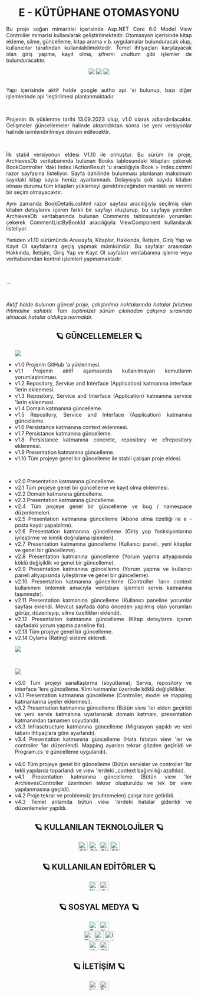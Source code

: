 <!-- Başlık -->
<div align = "center">
	<h1>
		E - KÜTÜPHANE OTOMASYONU
	</h1>
</div>

<!-- İlk Paragraf -->
<div align = "justify">
	<p>
		Bu proje soğan mimaririsi içerisinde Asp.NET Core 6.0 Model View Controller mimarisi kullanılarak geliştirilmektedir. Otomasyon içerisinde kitap ekleme, silme, güncelleme,
		kitap arama v.b. uygulamalar bulunduracak olup, kullanıcılar tarafından kullanılabilmektedir. Temel ihtiyaçları karşılayacak olan giriş yapma, kayıt olma, şifremi unuttum
		gibi işlemler de bulunduracaktır.
	</p>
	<div align = "center">
		<img src = "/Presentation/Archieves.Kutuphane/wwwroot/images/CoreL.png"/>
		<img src = "/Presentation/Archieves.Kutuphane/wwwroot/images/PresentationL.png"/>
		<img src = "/Presentation/Archieves.Kutuphane/wwwroot/images/InfrastructureL.png"/>
	</div>
		<br />
	<p>
		Yapı içerisinde aktif halde google autho api 'si bulunup, bazı diğer işlemlerinde api 'leştirilmesi planlanmaktadır.
	</p>
		<br />
	<p>
		Projenin ilk yüklenme tarihi 13.09.2023 olup, v1.0 olarak adlandırılacaktır. Gelişmeler güncellemeler halinde aktarıldıktan sonra ise yeni versiyonlar halinde isimlendirilmeye
		devam edilecektir.
	</p>
		<br />
	<p>
		İlk stabil versiyonun eldesi V1.10 ile olmuştur. Bu sürüm ile proje, ArchievesDb veritabanında bulunan Books tablosundaki kitapları çekerek BookController 'daki Index IActionResult 'u
		aracılığıyla Book > Index.cshtml razor sayfasına listeliyor. Sayfa dahilinde bulunması planlanan maksimum sayıdaki kitap sayısı henüz ayarlanmadı. Dolayısıyla çok sayıda kitabın
		olması durumu tüm kitapları yüklemeyi gerektireceğinden mantıklı ve verimli bir seçim olmayacaktır.
	</p>
	<p>
		Aynı zamanda BookDetails.cshtml razor sayfası aracılığıyla seçilmiş olan kitabın detaylarını içeren farklı bir sayfayı oluşturup, bu sayfaya yeniden ArchievesDb veritabanında bulunan
		Comments tablosundaki yorumları çekerek CommentListByBookId aracılığıyla ViewComponent kullanılarak listeliyor.
	</p>
	<p>
		Yeniden v1.10 sürümünde Anasayfa, Kitaplar, Hakkında, İletişim, Giriş Yap ve Kayıt Ol sayfalarına geçiş yapmak mümkündür. Bu sayfalar arasından Hakkında, İletişim, Giriş Yap ve Kayıt Ol
		sayfaları veritabanına işleme veya veritabanından kontrol işlemleri yapmamaktadır.
	</p>
		<br />
	<p>
		...
	</p>
		<br />
	<p>
		<i>
			Aktif halde bulunan güncel proje, çalıştırılma noktalarında hatalar fırlatma ihtimaline sahiptir. Tam (optimize) sürüm çıkmadan çalışma sırasında alınacak hatalar oldukça
			normaldir.
		</i>
	</p>
</div>

<!-- Güncellemeler -->
<div align = "justify">
	<h2 align = "center">🪐 GÜNCELLEMELER 🪐</h2>
	<ul>
		<img src = "/Presentation/Archieves.Kutuphane/wwwroot/images/CoreL.png"/>
	</ul>
	<ul>
		<li>v1.0  Projenin GitHub 'a yüklenmesi.</li>
		<li>v1.1  Projenin aktif aşamasında kullanılmayan komutlarım yorumlaştırılması.</li>
		<li>v1.2  Repository, Service and Interface (Application) katmanına interface 'lerin eklenmesi.</li>
		<li>v1.3  Repository, Service and Interface (Application) katmanına service 'lerin eklenmesi.</li>
		<li>v1.4  Domain katmanına güncelleme.</li>
		<li>v1.5  Repository, Service and Interface (Application) katmanına güncelleme.</li>
		<li>v1.6  Persistance katmanına context eklenmesi.</li>
		<li>v1.7  Persistance katmanına güncelleme.</li>
		<li>v1.8  Persistance katmanına concrete, repository ve efrepository eklenmesi.</li>
		<li>v1.9	Presentation katmanına güncelleme.</li>
		<li>v1.10	Tüm projeye genel bir güncelleme ile stabil çalışan proje eldesi.</li>
	</ul>
	<br />
	<ul>
		<li>v2.0	Presentation katmanına güncelleme.</li>
		<li>v2.1	Tüm projeye genel bir güncelleme ve kayıt olma eklenmesi.</li>
		<li>v2.2	Domain katmanına güncelleme.</li>
		<li>v2.3	Presentation katmanına güncelleme.</li>
		<li>v2.4	Tüm projeye genel bir güncelleme ve bug / namespace düzenlemeleri.</li>
		<li>v2.5	Presentation katmanına güncelleme (Abone olma özelliği ile e - posta kaydı yapabilme).</li>
		<li>v2.6	Presentation katmanına güncelleme (Giriş yap fonksiyonlarına iyileştirme ve kimlik doğrulama işlemleri).</li>
		<li>v2.7	Presentation katmanına güncelleme (Kullanıcı paneli, yeni kitaplar ve genel bir güncelleme).</li>
		<li>v2.8	Presentation katmanına güncelleme (Yorum yapma altyapısında köklü değişiklik ve genel bir güncelleme).</li>
		<li>v2.9	Presentation katmanına güncelleme (Yorum yapma ve kullanıcı paneli altyapısında iyileştirme ve genel bir güncelleme).</li>
		<li>v2.10	Presentation katmanına güncelleme (Controller 'ların context kullanımını önlemek amacıyla veritabanı işlemleri servis katmanına taşınmıştır).</li>
		<li>v2.11	Presentation katmanına güncelleme (Kullanıcı paneline yorumlar sayfası eklendi. Mevcut sayfada daha önceden yapılmış olan yorumları görüp, düzenleyip, silme özellikleri eklendi).</li>
		<li>v2.12	Presentation katmanına güncelleme (Kitap detaylarını içeren sayfadaki yorum yapma paneline fix).</li>
		<li>v2.13	Tüm projeye genel bir güncelleme.</li>
		<li>v2.14	Oylama (Rating) sistemi eklendi.</li>
	</ul>
	<ul>
		<img src = "/Presentation/Archieves.Kutuphane/wwwroot/images/PresentationL.png"/>
	</ul>
	<br />
	<ul>
		<img src = "/Presentation/Archieves.Kutuphane/wwwroot/images/InfrastructureL.png"/>
	</ul>
	<ul>
		<li>v3.0	Tüm projeyi sanallaştırma (soyutlama); Servis, repository ve interface 'lere güncelleme. Kimi katmanlar üzerinde köklü değişiklikler.</li>
		<li>v3.1	Presentation katmanına güncelleme (Controller, model ve mapping katmanlarına üyeler eklenmesi).</li>
		<li>v3.2	Presentation katmanına güncelleme (Bütün view 'ler elden geçirildi ve yeni servis katmanına uyarlanarak domain katmanı, presentation katmanından tamamen soyutlandı).</li>
		<li>v3.3	Infrasctructure katmanına güncelleme (Migrasyon yapıldı ve veri tabanı ihtiyaçlara göre ayarlandı).</li>
		<li>v3.4	Presentation katmanına güncelleme (Hata fırlatan view 'ler ve controller 'lar düzenlendi. Mapping ayarları tekrar gözden geçirildi ve Program.cs 'e güncelleme uygulandı).</li>
			<br />
		<li>v4.0	Tüm projeye genel bir güncelleme (Bütün servisler ve controller 'lar tekli yapılarda toparlandı ve view 'lerdeki _context bağımlılığı azaltıldı).</li>
		<li>v4.1	Presentation katmanına güncelleme (Bütün view 'ler ArchievesController üzerinden tekrar oluşturuldu ve tek bir view yapılanmasına geçildi).</li>
		<li>v4.2	Proje tekrar ve problemsiz (muhtemelen) çalışır hale getirildi.</li>
		<li>v4.3	Temel anlamda bütün view 'lerdeki hatalar giderildi ve düzenlemeler yapıldı.</li>
	</ul>
</div>

<!-- İkinci Paragraf -->
<div align = "center">
	<h2>🪐 KULLANILAN TEKNOLOJİLER 🪐</h2>
</div>
<div align = "center">
	<a target = "_blank"><img alt = "C#" src = "https://img.shields.io/badge/-C%23-3776AB?style=flat-square&logo=c-sharp&logoColor=white" align = "middle" height = "25"></a>
	<a target = "_blank"><img alt = "C#" src = "https://img.shields.io/badge/-CSS-3776AB?style=flat-square&logo=css3&logoColor=white" align = "middle" height = "25"></a>
	<a target = "_blank"><img alt = "C#" src = "https://img.shields.io/badge/-HTML%205-3776AB?style=flat-square&logo=html5&logoColor=white" align = "middle" height = "25"></a>
	<a target = "_blank"><img alt = "C#" src = "https://img.shields.io/badge/-Javascript-3776AB?style=flat-square&logo=javascript&logoColor=white" align = "middle" height = "25"></a>
</div>

<!-- Üçüncü Paragraf -->
<div align = "center">
	<h2>🪐 KULLANILAN EDİTÖRLER 🪐</h2>
</div>
<div align = "center">
	<a target = "_blank"><img alt = "Visual Studio" src = "https://img.shields.io/badge/-Visual%20Studio-3776AB?style=flat-square&logo=visual-studio&logoColor=white" align = "middle" height = "25"></a>
	<a target = "_blank"><img alt = "Visual Studio Code" src = "https://img.shields.io/badge/-Visual%20Studio%20Code-3776AB?style=flat-square&logo=visual-studio-code&logoColor=white" align = "middle" height = "25"></a>
</div>

<!-- Dördüncü Paragraf -->
<div align = "center">
	<h2>🪐 SOSYAL MEDYA 🪐</h2>
</div>
<div align = "center">
	<a href = "https://www.twitch.tv/deofhell" target = "_blank"><img alt = "Twitch" src = "https://img.shields.io/badge/-Twitch-3776AB?style=flat-square&logo=twitch&logoColor=white" align = "middle" height = "25"></a>
	<a href = "https://www.youtube.com/@headclef" target = "_blank"><img alt = "Youtube" src = "https://img.shields.io/badge/-Youtube-3776AB?style=flat-square&logo=youtube&logoColor=white" align = "middle" height = "25"></a>
</div>
<div align = "center">
	<a target = "_blank"><img alt = "Discord" src = "https://img.shields.io/badge/-headclef%239871-3776AB?style=flat-square&logo=discord&logoColor=white" align = "middle" height = "25"></a>
	<a href = "https://www.facebook.com/headcleFT/" target = "_blank"><img alt = "Facebook" src = "https://img.shields.io/badge/-Facebook-3776AB?style=flat-square&logo=facebook&logoColor=white" align = "middle" height = "25"></a>
	<a href = "https://www.instagram.com/headclef/" target = "_blank"><img alt = "Instagram" src = "https://img.shields.io/badge/-Instagram-3776AB?style=flat-square&logo=instagram&logoColor=white" align = "middle" height = "25"></a>
</div>
<div align = "center">
	<a href = "https://www.hackerrank.com/elbisetakim" target = "_blank"><img alt = "Hackerrank" src = "https://img.shields.io/badge/-Hackerrank-3776AB?style=flat-square&logo=hackerrank&logoColor=white" align = "middle" height = "25"></a>
	<a href = "https://github.com/headclef" target = "_blank"><img alt = "Github" src = "https://img.shields.io/badge/-Github-3776AB?style=flat-square&logo=github&logoColor=white" align = "middle" height = "25"></a>
</div>

<!-- Beşinci Paragraf -->
<div align = "center">
	<h2>🪐 İLETİŞİM 🪐</h2>
</div>
<div align = "center">
	<a href = "https://www.linkedin.com/in/furkantural" target = "_blank"><img alt = "LinkedIn" src = "https://img.shields.io/badge/-LinkedIn-3776AB?style=flat-square&logo=Linkedin&logoColor=white" align = "middle" height = "25"></a>
	<a target = "_blank"><img alt = "E - Mail" src= "https://img.shields.io/badge/-furkanturalofficial@outlook.com-3776AB?style=flat-square&logo=microsoft-outlook&logoColor=white" align = "middle" height = "25"></a>
</div>